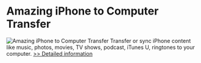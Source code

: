 # Amazing iPhone to Computer Transfer
![Amazing iPhone to Computer Transfer](https://mycommerce.akamaized.net/api/pimages/P300865046/BIG/300865046.PNG)
Transfer or sync iPhone content like music, photos, movies, TV shows, podcast, iTunes U, ringtones to your computer.
[>> Detailed information](https://secure.shareit.com/shareit/product.html?productid=300865046&affiliateid=200057808)